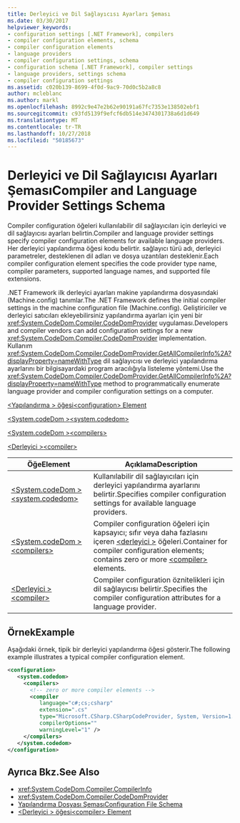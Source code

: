 ```yaml
---
title: Derleyici ve Dil Sağlayıcısı Ayarları Şeması
ms.date: 03/30/2017
helpviewer_keywords:
- configuration settings [.NET Framework], compilers
- compiler configuration elements, schema
- compiler configuration elements
- language providers
- compiler configuration settings, schema
- configuration schema [.NET Framework], compiler settings
- language providers, settings schema
- compiler configuration settings
ms.assetid: c020b139-8699-4f0d-9ac9-70d0c5b2a8c8
author: mcleblanc
ms.author: markl
ms.openlocfilehash: 8992c9e47e2b62e90191a67fc7353e138502ebf1
ms.sourcegitcommit: c93fd5139f9efcf6db514e3474301738a6d1d649
ms.translationtype: MT
ms.contentlocale: tr-TR
ms.lasthandoff: 10/27/2018
ms.locfileid: "50185673"
---
```

# <a name="compiler-and-language-provider-settings-schema"></a><span data-ttu-id="02a3d-102">Derleyici ve Dil Sağlayıcısı Ayarları Şeması</span><span class="sxs-lookup"><span data-stu-id="02a3d-102">Compiler and Language Provider Settings Schema</span></span>
<span data-ttu-id="02a3d-103">Compiler configuration öğeleri kullanılabilir dil sağlayıcıları için derleyici ve dil sağlayıcısı ayarları belirtin.</span><span class="sxs-lookup"><span data-stu-id="02a3d-103">Compiler and language provider settings specify compiler configuration elements for available language providers.</span></span> <span data-ttu-id="02a3d-104">Her derleyici yapılandırma öğesi kodu belirtir. sağlayıcı türü adı, derleyici parametreler, desteklenen dil adları ve dosya uzantıları desteklenir.</span><span class="sxs-lookup"><span data-stu-id="02a3d-104">Each compiler configuration element specifies the code provider type name, compiler parameters, supported language names, and supported file extensions.</span></span>  
  
 <span data-ttu-id="02a3d-105">.NET Framework ilk derleyici ayarları makine yapılandırma dosyasındaki (Machine.config) tanımlar.</span><span class="sxs-lookup"><span data-stu-id="02a3d-105">The .NET Framework defines the initial compiler settings in the machine configuration file (Machine.config).</span></span> <span data-ttu-id="02a3d-106">Geliştiriciler ve derleyici satıcıları ekleyebilirsiniz yapılandırma ayarları için yeni bir <xref:System.CodeDom.Compiler.CodeDomProvider> uygulaması.</span><span class="sxs-lookup"><span data-stu-id="02a3d-106">Developers and compiler vendors can add configuration settings for a new <xref:System.CodeDom.Compiler.CodeDomProvider> implementation.</span></span> <span data-ttu-id="02a3d-107">Kullanım <xref:System.CodeDom.Compiler.CodeDomProvider.GetAllCompilerInfo%2A?displayProperty=nameWithType> dil sağlayıcısı ve derleyici yapılandırma ayarlarını bir bilgisayardaki program aracılığıyla listeleme yöntemi.</span><span class="sxs-lookup"><span data-stu-id="02a3d-107">Use the <xref:System.CodeDom.Compiler.CodeDomProvider.GetAllCompilerInfo%2A?displayProperty=nameWithType> method to programmatically enumerate language provider and compiler configuration settings on a computer.</span></span>  
  
 [<span data-ttu-id="02a3d-108">\<Yapılandırma > öğesi</span><span class="sxs-lookup"><span data-stu-id="02a3d-108">\<configuration> Element</span></span>](../../../../../docs/framework/configure-apps/file-schema/configuration-element.md)  
  
 [<span data-ttu-id="02a3d-109">\<System.codeDom ></span><span class="sxs-lookup"><span data-stu-id="02a3d-109">\<system.codedom></span></span>](../../../../../docs/framework/configure-apps/file-schema/compiler/system-codedom-element.md)  
  
 [<span data-ttu-id="02a3d-110">\<System.codeDom ></span><span class="sxs-lookup"><span data-stu-id="02a3d-110">\<compilers></span></span>](../../../../../docs/framework/configure-apps/file-schema/compiler/compilers-element.md)  
  
 [<span data-ttu-id="02a3d-111">\<Derleyici ></span><span class="sxs-lookup"><span data-stu-id="02a3d-111">\<compiler></span></span>](../../../../../docs/framework/configure-apps/file-schema/compiler/compiler-element.md)  
  
|<span data-ttu-id="02a3d-112">Öğe</span><span class="sxs-lookup"><span data-stu-id="02a3d-112">Element</span></span>|<span data-ttu-id="02a3d-113">Açıklama</span><span class="sxs-lookup"><span data-stu-id="02a3d-113">Description</span></span>|  
|-------------|-----------------|  
|[<span data-ttu-id="02a3d-114">\<System.codeDom ></span><span class="sxs-lookup"><span data-stu-id="02a3d-114">\<system.codedom></span></span>](../../../../../docs/framework/configure-apps/file-schema/compiler/system-codedom-element.md)|<span data-ttu-id="02a3d-115">Kullanılabilir dil sağlayıcıları için derleyici yapılandırma ayarlarını belirtir.</span><span class="sxs-lookup"><span data-stu-id="02a3d-115">Specifies compiler configuration settings for available language providers.</span></span>|  
|[<span data-ttu-id="02a3d-116">\<System.codeDom ></span><span class="sxs-lookup"><span data-stu-id="02a3d-116">\<compilers></span></span>](../../../../../docs/framework/configure-apps/file-schema/compiler/compilers-element.md)|<span data-ttu-id="02a3d-117">Compiler configuration öğeleri için kapsayıcı; sıfır veya daha fazlasını içeren [ \<derleyici >](../../../../../docs/framework/configure-apps/file-schema/compiler/compiler-element.md) öğeleri.</span><span class="sxs-lookup"><span data-stu-id="02a3d-117">Container for compiler configuration elements; contains zero or more [\<compiler>](../../../../../docs/framework/configure-apps/file-schema/compiler/compiler-element.md) elements.</span></span>|  
|[<span data-ttu-id="02a3d-118">\<Derleyici ></span><span class="sxs-lookup"><span data-stu-id="02a3d-118">\<compiler></span></span>](../../../../../docs/framework/configure-apps/file-schema/compiler/compiler-element.md)|<span data-ttu-id="02a3d-119">Compiler configuration öznitelikleri için dil sağlayıcısı belirtir.</span><span class="sxs-lookup"><span data-stu-id="02a3d-119">Specifies the compiler configuration attributes for a language provider.</span></span>|  
  
## <a name="example"></a><span data-ttu-id="02a3d-120">Örnek</span><span class="sxs-lookup"><span data-stu-id="02a3d-120">Example</span></span>  
 <span data-ttu-id="02a3d-121">Aşağıdaki örnek, tipik bir derleyici yapılandırma öğesi gösterir.</span><span class="sxs-lookup"><span data-stu-id="02a3d-121">The following example illustrates a typical compiler configuration element.</span></span>  
  
```xml  
<configuration>  
   <system.codedom>  
     <compilers>  
       <!-- zero or more compiler elements -->  
       <compiler  
          language="c#;cs;csharp"  
          extension=".cs"  
          type="Microsoft.CSharp.CSharpCodeProvider, System, Version=1.0.5000.0, Culture=neutral, PublicKeyToken=b77a5c561934e089"  
          compilerOptions=""  
          warningLevel="1" />  
     </compilers>  
   </system.codedom>  
</configuration>  
```  
  
## <a name="see-also"></a><span data-ttu-id="02a3d-122">Ayrıca Bkz.</span><span class="sxs-lookup"><span data-stu-id="02a3d-122">See Also</span></span>  
- <xref:System.CodeDom.Compiler.CompilerInfo>  
- <xref:System.CodeDom.Compiler.CodeDomProvider>  
- [<span data-ttu-id="02a3d-123">Yapılandırma Dosyası Şeması</span><span class="sxs-lookup"><span data-stu-id="02a3d-123">Configuration File Schema</span></span>](../../../../../docs/framework/configure-apps/file-schema/index.md)  
- [<span data-ttu-id="02a3d-124">\<Derleyici > öğesi</span><span class="sxs-lookup"><span data-stu-id="02a3d-124">\<compiler> Element</span></span>](../../../../../docs/framework/configure-apps/file-schema/compiler/compiler-element.md)
